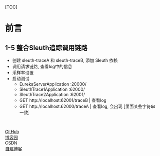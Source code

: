 [TOC]

# 前言

## 1-5 整合Sleuth追踪调用链路

- 创建 sleuth-traceA 和 sleuth-traceB, 添加 Sleuth 依赖
- 调用请求链路, 查看log中的信息
- 采样率设置
- 启动测试
  - EurekaServerApplication :20000/
  - SleuthTrace1Application :62000/
  - SleuthTrace2Application :62001/
  - GET http://localhost:62001/traceB  | 查看log
  - GET http://localhost:62000/traceA  | 查看log, 会出现 [里面某些字符串一致]

<br>

[GitHub](https://github.com/eddie-code) <br>
[博客园](https://www.cnblogs.com/EddieBlog) <br>
[CSDN](https://blog.csdn.net/eddielee9217) <br>
[自建博客](https://blog.eddilee.cn/s/about) <br>